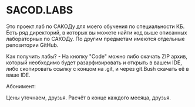 # SACOD.LABS
Это проект лаб по САКОДу для моего обучения по специальности КБ. Есть ряд директорий, в которых вы можете найти код выше описанных лабораторных по САКОДу. По другим предметам имеются отдельные репозитории GitHub.

Как получить лабы? - На кнопку "Code" можно либо скачать ZIP архив, который необходимо будет разарфивировать и открыть в вашем IDE, либо скопировать ссылку с концом на .git, и через git.Bush скачать её в ваше IDE.

Абонимент:

Цены уточнаем, друзья.
Расчёт в конце каждого месяца, друзья.
